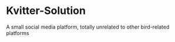 # Kvitter-Solution
 A small social media platform, totally unrelated to other bird-related platforms

